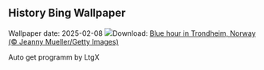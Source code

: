 ## History Bing Wallpaper
Wallpaper date: 2025-02-08
![](https://www.bing.com/th?id=OHR.BlueNorway_EN-GB4715422563_UHD.jpg&w=1000)Download: [Blue hour in Trondheim, Norway (© Jeanny Mueller/Getty Images)](https://www.bing.com/th?id=OHR.BlueNorway_EN-GB4715422563_UHD.jpg)

Auto get programm by LtgX
